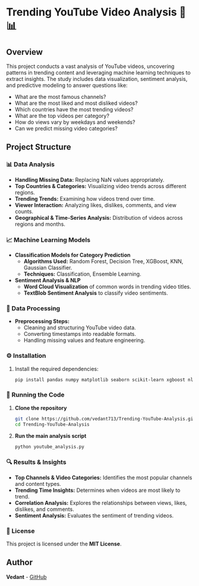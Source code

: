 # Trending YouTube Video Analysis 🚀📊

## Overview
This project conducts a vast analysis of YouTube videos, uncovering patterns in trending content and leveraging machine learning techniques to extract insights. The study includes data visualization, sentiment analysis, and predictive modeling to answer questions like:
- What are the most famous channels?
- What are the most liked and most disliked videos?
- Which countries have the most trending videos?
- What are the top videos per category?
- How do views vary by weekdays and weekends?
- Can we predict missing video categories?

## Project Structure
### 📊 Data Analysis
- **Handling Missing Data:** Replacing NaN values appropriately.
- **Top Countries & Categories:** Visualizing video trends across different regions.
- **Trending Trends:** Examining how videos trend over time.
- **Viewer Interaction:** Analyzing likes, dislikes, comments, and view counts.
- **Geographical & Time-Series Analysis:** Distribution of videos across regions and months.

### 📈 Machine Learning Models
- **Classification Models for Category Prediction**
  - **Algorithms Used:** Random Forest, Decision Tree, XGBoost, KNN, Gaussian Classifier.
  - **Techniques:** Classification, Ensemble Learning.
- **Sentiment Analysis & NLP**
  - **Word Cloud Visualization** of common words in trending video titles.
  - **TextBlob Sentiment Analysis** to classify video sentiments.

### 📜 Data Processing
- **Preprocessing Steps:**
  - Cleaning and structuring YouTube video data.
  - Converting timestamps into readable formats.
  - Handling missing values and feature engineering.

### ⚙️ Installation
1. Install the required dependencies:
   ```sh
   pip install pandas numpy matplotlib seaborn scikit-learn xgboost nltk wordcloud textblob plotly
   ```

### 🚀 Running the Code
1. **Clone the repository**  
   ```sh
   git clone https://github.com/vedant713/Trending-YouTube-Analysis.git
   cd Trending-YouTube-Analysis
   ```

2. **Run the main analysis script**  
   ```sh
   python youtube_analysis.py
   ```

### 🔍 Results & Insights
- **Top Channels & Video Categories:** Identifies the most popular channels and content types.
- **Trending Time Insights:** Determines when videos are most likely to trend.
- **Correlation Analysis:** Explores the relationships between views, likes, dislikes, and comments.
- **Sentiment Analysis:** Evaluates the sentiment of trending videos.

### 📜 License
This project is licensed under the **MIT License**.

## Author  
**Vedant** - [GitHub](https://github.com/yourprofile)

